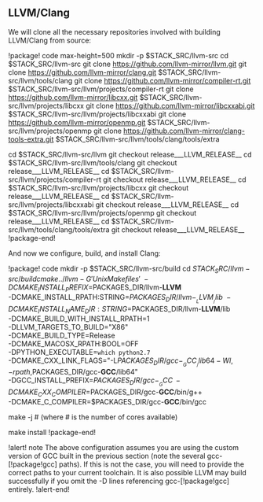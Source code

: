 ## LLVM/Clang

We will clone all the necessary repositories involved with building LLVM/Clang from source:

!package! code max-height=500
mkdir -p $STACK_SRC/llvm-src
cd $STACK_SRC/llvm-src
git clone https://github.com/llvm-mirror/llvm.git
git clone https://github.com/llvm-mirror/clang.git $STACK_SRC/llvm-src/llvm/tools/clang
git clone https://github.com/llvm-mirror/compiler-rt.git $STACK_SRC/llvm-src/llvm/projects/compiler-rt
git clone https://github.com/llvm-mirror/libcxx.git $STACK_SRC/llvm-src/llvm/projects/libcxx
git clone https://github.com/llvm-mirror/libcxxabi.git $STACK_SRC/llvm-src/llvm/projects/libcxxabi
git clone https://github.com/llvm-mirror/openmp.git $STACK_SRC/llvm-src/llvm/projects/openmp
git clone https://github.com/llvm-mirror/clang-tools-extra.git $STACK_SRC/llvm-src/llvm/tools/clang/tools/extra

cd $STACK_SRC/llvm-src/llvm
git checkout release___LLVM_RELEASE__
cd $STACK_SRC/llvm-src/llvm/tools/clang
git checkout release___LLVM_RELEASE__
cd $STACK_SRC/llvm-src/llvm/projects/compiler-rt
git checkout release___LLVM_RELEASE__
cd $STACK_SRC/llvm-src/llvm/projects/libcxx
git checkout release___LLVM_RELEASE__
cd $STACK_SRC/llvm-src/llvm/projects/libcxxabi
git checkout release___LLVM_RELEASE__
cd $STACK_SRC/llvm-src/llvm/projects/openmp
git checkout release___LLVM_RELEASE__
cd $STACK_SRC/llvm-src/llvm/tools/clang/tools/extra
git checkout release___LLVM_RELEASE__
!package-end!

And now we configure, build, and install Clang:

!package! code
mkdir -p $STACK_SRC/llvm-src/build
cd $STACK_SRC/llvm-src/build
cmake ../llvm -G 'Unix Makefiles' \
-DCMAKE_INSTALL_PREFIX=$PACKAGES_DIR/llvm-__LLVM__ \
-DCMAKE_INSTALL_RPATH:STRING=$PACKAGES_DIR/llvm-__LLVM__/lib \
-DCMAKE_INSTALL_NAME_DIR:STRING=$PACKAGES_DIR/llvm-__LLVM__/lib \
-DCMAKE_BUILD_WITH_INSTALL_RPATH=1 \
-DLLVM_TARGETS_TO_BUILD="X86" \
-DCMAKE_BUILD_TYPE=Release \
-DCMAKE_MACOSX_RPATH:BOOL=OFF \
-DPYTHON_EXECUTABLE=`which python2.7` \
-DCMAKE_CXX_LINK_FLAGS="-L$PACKAGES_DIR/gcc-__GCC__/lib64 -Wl,-rpath,$PACKAGES_DIR/gcc-__GCC__/lib64" \
-DGCC_INSTALL_PREFIX=$PACKAGES_DIR/gcc-__GCC__ \
-DCMAKE_CXX_COMPILER=$PACKAGES_DIR/gcc-__GCC__/bin/g++ \
-DCMAKE_C_COMPILER=$PACKAGES_DIR/gcc-__GCC__/bin/gcc

make -j # (where # is the number of cores available)

make install
!package-end!

!alert! note
The above configuration assumes you are using the custom version of GCC built in the previous section (note the several gcc-[!package!gcc] paths). If this is not the case, you will need to provide the correct paths to your current toolchain. It is also possible LLVM may build successfully if you omit the -D lines referencing gcc-[!package!gcc] entirely.
!alert-end!
